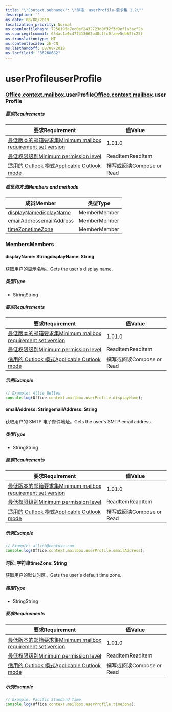 ```yaml
---
title: "\"Context.subname\": \"邮箱. userProfile-要求集 1.2\""
description: ''
ms.date: 08/08/2019
localization_priority: Normal
ms.openlocfilehash: 7258195e7ec0ef2432723d0f32f3d9ef1a3acf2b
ms.sourcegitcommit: 654ac1a0c477413662b48cffc0faee5cb65fc25f
ms.translationtype: MT
ms.contentlocale: zh-CN
ms.lasthandoff: 08/09/2019
ms.locfileid: "36268682"
---
```

# <a name="userprofile"></a><span data-ttu-id="c0837-102">userProfile</span><span class="sxs-lookup"><span data-stu-id="c0837-102">userProfile</span></span>

### <a name="officeofficemdcontextofficecontextmdmailboxofficecontextmailboxmduserprofile"></a><span data-ttu-id="c0837-103">[Office](Office.md)[.context](Office.context.md)[.mailbox](Office.context.mailbox.md).userProfile</span><span class="sxs-lookup"><span data-stu-id="c0837-103">[Office](Office.md)[.context](Office.context.md)[.mailbox](Office.context.mailbox.md).userProfile</span></span>

##### <a name="requirements"></a><span data-ttu-id="c0837-104">要求</span><span class="sxs-lookup"><span data-stu-id="c0837-104">Requirements</span></span>

|<span data-ttu-id="c0837-105">要求</span><span class="sxs-lookup"><span data-stu-id="c0837-105">Requirement</span></span>| <span data-ttu-id="c0837-106">值</span><span class="sxs-lookup"><span data-stu-id="c0837-106">Value</span></span>|
|---|---|
|[<span data-ttu-id="c0837-107">最低版本的邮箱要求集</span><span class="sxs-lookup"><span data-stu-id="c0837-107">Minimum mailbox requirement set version</span></span>](/office/dev/add-ins/reference/requirement-sets/outlook-api-requirement-sets)| <span data-ttu-id="c0837-108">1.0</span><span class="sxs-lookup"><span data-stu-id="c0837-108">1.0</span></span>|
|[<span data-ttu-id="c0837-109">最低权限级别</span><span class="sxs-lookup"><span data-stu-id="c0837-109">Minimum permission level</span></span>](/outlook/add-ins/understanding-outlook-add-in-permissions)| <span data-ttu-id="c0837-110">ReadItem</span><span class="sxs-lookup"><span data-stu-id="c0837-110">ReadItem</span></span>|
|[<span data-ttu-id="c0837-111">适用的 Outlook 模式</span><span class="sxs-lookup"><span data-stu-id="c0837-111">Applicable Outlook mode</span></span>](/outlook/add-ins/#extension-points)| <span data-ttu-id="c0837-112">撰写或阅读</span><span class="sxs-lookup"><span data-stu-id="c0837-112">Compose or Read</span></span>|

##### <a name="members-and-methods"></a><span data-ttu-id="c0837-113">成员和方法</span><span class="sxs-lookup"><span data-stu-id="c0837-113">Members and methods</span></span>

| <span data-ttu-id="c0837-114">成员</span><span class="sxs-lookup"><span data-stu-id="c0837-114">Member</span></span> | <span data-ttu-id="c0837-115">类型</span><span class="sxs-lookup"><span data-stu-id="c0837-115">Type</span></span> |
|--------|------|
| [<span data-ttu-id="c0837-116">displayName</span><span class="sxs-lookup"><span data-stu-id="c0837-116">displayName</span></span>](#displayname-string) | <span data-ttu-id="c0837-117">Member</span><span class="sxs-lookup"><span data-stu-id="c0837-117">Member</span></span> |
| [<span data-ttu-id="c0837-118">emailAddress</span><span class="sxs-lookup"><span data-stu-id="c0837-118">emailAddress</span></span>](#emailaddress-string) | <span data-ttu-id="c0837-119">Member</span><span class="sxs-lookup"><span data-stu-id="c0837-119">Member</span></span> |
| [<span data-ttu-id="c0837-120">timeZone</span><span class="sxs-lookup"><span data-stu-id="c0837-120">timeZone</span></span>](#timezone-string) | <span data-ttu-id="c0837-121">Member</span><span class="sxs-lookup"><span data-stu-id="c0837-121">Member</span></span> |

### <a name="members"></a><span data-ttu-id="c0837-122">Members</span><span class="sxs-lookup"><span data-stu-id="c0837-122">Members</span></span>

#### <a name="displayname-string"></a><span data-ttu-id="c0837-123">displayName: String</span><span class="sxs-lookup"><span data-stu-id="c0837-123">displayName: String</span></span>

<span data-ttu-id="c0837-124">获取用户的显示名称。</span><span class="sxs-lookup"><span data-stu-id="c0837-124">Gets the user's display name.</span></span>

##### <a name="type"></a><span data-ttu-id="c0837-125">类型</span><span class="sxs-lookup"><span data-stu-id="c0837-125">Type</span></span>

*   <span data-ttu-id="c0837-126">String</span><span class="sxs-lookup"><span data-stu-id="c0837-126">String</span></span>

##### <a name="requirements"></a><span data-ttu-id="c0837-127">要求</span><span class="sxs-lookup"><span data-stu-id="c0837-127">Requirements</span></span>

|<span data-ttu-id="c0837-128">要求</span><span class="sxs-lookup"><span data-stu-id="c0837-128">Requirement</span></span>| <span data-ttu-id="c0837-129">值</span><span class="sxs-lookup"><span data-stu-id="c0837-129">Value</span></span>|
|---|---|
|[<span data-ttu-id="c0837-130">最低版本的邮箱要求集</span><span class="sxs-lookup"><span data-stu-id="c0837-130">Minimum mailbox requirement set version</span></span>](/office/dev/add-ins/reference/requirement-sets/outlook-api-requirement-sets)| <span data-ttu-id="c0837-131">1.0</span><span class="sxs-lookup"><span data-stu-id="c0837-131">1.0</span></span>|
|[<span data-ttu-id="c0837-132">最低权限级别</span><span class="sxs-lookup"><span data-stu-id="c0837-132">Minimum permission level</span></span>](/outlook/add-ins/understanding-outlook-add-in-permissions)| <span data-ttu-id="c0837-133">ReadItem</span><span class="sxs-lookup"><span data-stu-id="c0837-133">ReadItem</span></span>|
|[<span data-ttu-id="c0837-134">适用的 Outlook 模式</span><span class="sxs-lookup"><span data-stu-id="c0837-134">Applicable Outlook mode</span></span>](/outlook/add-ins/#extension-points)| <span data-ttu-id="c0837-135">撰写或阅读</span><span class="sxs-lookup"><span data-stu-id="c0837-135">Compose or Read</span></span>|

##### <a name="example"></a><span data-ttu-id="c0837-136">示例</span><span class="sxs-lookup"><span data-stu-id="c0837-136">Example</span></span>

```javascript
// Example: Allie Bellew
console.log(Office.context.mailbox.userProfile.displayName);
```

#### <a name="emailaddress-string"></a><span data-ttu-id="c0837-137">emailAddress: String</span><span class="sxs-lookup"><span data-stu-id="c0837-137">emailAddress: String</span></span>

<span data-ttu-id="c0837-138">获取用户的 SMTP 电子邮件地址。</span><span class="sxs-lookup"><span data-stu-id="c0837-138">Gets the user's SMTP email address.</span></span>

##### <a name="type"></a><span data-ttu-id="c0837-139">类型</span><span class="sxs-lookup"><span data-stu-id="c0837-139">Type</span></span>

*   <span data-ttu-id="c0837-140">String</span><span class="sxs-lookup"><span data-stu-id="c0837-140">String</span></span>

##### <a name="requirements"></a><span data-ttu-id="c0837-141">要求</span><span class="sxs-lookup"><span data-stu-id="c0837-141">Requirements</span></span>

|<span data-ttu-id="c0837-142">要求</span><span class="sxs-lookup"><span data-stu-id="c0837-142">Requirement</span></span>| <span data-ttu-id="c0837-143">值</span><span class="sxs-lookup"><span data-stu-id="c0837-143">Value</span></span>|
|---|---|
|[<span data-ttu-id="c0837-144">最低版本的邮箱要求集</span><span class="sxs-lookup"><span data-stu-id="c0837-144">Minimum mailbox requirement set version</span></span>](/office/dev/add-ins/reference/requirement-sets/outlook-api-requirement-sets)| <span data-ttu-id="c0837-145">1.0</span><span class="sxs-lookup"><span data-stu-id="c0837-145">1.0</span></span>|
|[<span data-ttu-id="c0837-146">最低权限级别</span><span class="sxs-lookup"><span data-stu-id="c0837-146">Minimum permission level</span></span>](/outlook/add-ins/understanding-outlook-add-in-permissions)| <span data-ttu-id="c0837-147">ReadItem</span><span class="sxs-lookup"><span data-stu-id="c0837-147">ReadItem</span></span>|
|[<span data-ttu-id="c0837-148">适用的 Outlook 模式</span><span class="sxs-lookup"><span data-stu-id="c0837-148">Applicable Outlook mode</span></span>](/outlook/add-ins/#extension-points)| <span data-ttu-id="c0837-149">撰写或阅读</span><span class="sxs-lookup"><span data-stu-id="c0837-149">Compose or Read</span></span>|

##### <a name="example"></a><span data-ttu-id="c0837-150">示例</span><span class="sxs-lookup"><span data-stu-id="c0837-150">Example</span></span>

```javascript
// Example: allieb@contoso.com
console.log(Office.context.mailbox.userProfile.emailAddress);
```

#### <a name="timezone-string"></a><span data-ttu-id="c0837-151">时区: 字符串</span><span class="sxs-lookup"><span data-stu-id="c0837-151">timeZone: String</span></span>

<span data-ttu-id="c0837-152">获取用户的默认时区。</span><span class="sxs-lookup"><span data-stu-id="c0837-152">Gets the user's default time zone.</span></span>

##### <a name="type"></a><span data-ttu-id="c0837-153">类型</span><span class="sxs-lookup"><span data-stu-id="c0837-153">Type</span></span>

*   <span data-ttu-id="c0837-154">String</span><span class="sxs-lookup"><span data-stu-id="c0837-154">String</span></span>

##### <a name="requirements"></a><span data-ttu-id="c0837-155">要求</span><span class="sxs-lookup"><span data-stu-id="c0837-155">Requirements</span></span>

|<span data-ttu-id="c0837-156">要求</span><span class="sxs-lookup"><span data-stu-id="c0837-156">Requirement</span></span>| <span data-ttu-id="c0837-157">值</span><span class="sxs-lookup"><span data-stu-id="c0837-157">Value</span></span>|
|---|---|
|[<span data-ttu-id="c0837-158">最低版本的邮箱要求集</span><span class="sxs-lookup"><span data-stu-id="c0837-158">Minimum mailbox requirement set version</span></span>](/office/dev/add-ins/reference/requirement-sets/outlook-api-requirement-sets)| <span data-ttu-id="c0837-159">1.0</span><span class="sxs-lookup"><span data-stu-id="c0837-159">1.0</span></span>|
|[<span data-ttu-id="c0837-160">最低权限级别</span><span class="sxs-lookup"><span data-stu-id="c0837-160">Minimum permission level</span></span>](/outlook/add-ins/understanding-outlook-add-in-permissions)| <span data-ttu-id="c0837-161">ReadItem</span><span class="sxs-lookup"><span data-stu-id="c0837-161">ReadItem</span></span>|
|[<span data-ttu-id="c0837-162">适用的 Outlook 模式</span><span class="sxs-lookup"><span data-stu-id="c0837-162">Applicable Outlook mode</span></span>](/outlook/add-ins/#extension-points)| <span data-ttu-id="c0837-163">撰写或阅读</span><span class="sxs-lookup"><span data-stu-id="c0837-163">Compose or Read</span></span>|

##### <a name="example"></a><span data-ttu-id="c0837-164">示例</span><span class="sxs-lookup"><span data-stu-id="c0837-164">Example</span></span>

```javascript
// Example: Pacific Standard Time
console.log(Office.context.mailbox.userProfile.timeZone);
```

